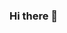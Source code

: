 ### Hi there 👋

<!--
**AmithS01/AmithS01** is a ✨ _special_ ✨ repository because its `README.md` (this file) appears on your GitHub profile.

Here are some ideas to get you started:

- 🔭 I’m currently working on Hacking
- 🌱 I’m currently learning Coding... and also I am Class 10
- 👯 I’m looking to collaborate on Science
- 🤔 I’m looking for help with Advanced Hacking
- 💬 Text me on Instagram @am_amith2020
- 📫 How to reach me: 7760415252
- ⚡ Fun fact: Never question about me!
-->
